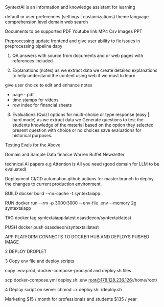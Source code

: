 SyntextAI is an information and knowledge assistant for learning

default or user preferences (settings | customizations)
theme
language
comprehension level
domain
web search


Documents to be supported
PDF
Youtube link
MP4
Csv
Images
PPT



Preprocessing
update frontend and give user ability to fix issues in preprocessing pipeline
dspy 

1. QA
answers with source from documents and or web pages
with references included


2. Explanations (notes)
as we extract data we create detailed explanations to help understand the content using web if we must to learn 

give user choice to edit and enhance notes
- page - pdf
- time stamps for videos
- row index for financial sheets

3. Evaluations (Quiz)
options for multi-choice or type response (easy | hard mode)
as we extract data we Generate questions to test the students knowledge of the material based on the option they selected present question with choice or no choices
save evaluations for historical purposes.


Testing
Evals for the Above

Domain and Sample Data
finance 
Warren Buffet Newsletter

technical
AI papers e.g Attention is All you need (good domain for LLM to be evaluated)

Deployment
CI/CD automation
github actions for master branch to deploy the changes to current production environment.

BUILD docker build --no-cache -t syntextaiapp .

RUN docker run --rm -p 3000:3000 --env-file .env --memory 2g syntextaiapp

TAG docker tag syntextaiapp:latest osasdeeon/syntextai:latest

PUSH docker push osasdeeon/syntextai:latest

APP PLATFORM CONNECTS TO DOCKER HUB AND DEPLOYS PUSHED IMAGE

2 DEPLOY DROPLET

3 Copy env file and deploy scripts

copy .env.prod, docker-compose-prod.yml and deploy.sh files

scp docker-compose.yml deploy.sh .env root@178.128.236.126:/home/root/

4 Deploy script on server chmod +x deploy.sh ./deploy.sh


Marketing
$15 / month for professionals and students
$135 / year 
 



